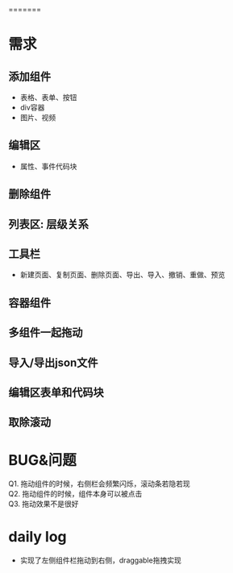 =======
# 需求
## 添加组件
- 表格、表单、按钮
- div容器
- 图片、视频
## 编辑区
- 属性、事件代码块
## 删除组件
## 列表区: 层级关系
## 工具栏
- 新建页面、复制页面、删除页面、导出、导入、撤销、重做、预览
## 容器组件
## 多组件一起拖动
## 导入/导出json文件
## 编辑区表单和代码块
## 取除滚动

# BUG&问题
Q1. 拖动组件的时候，右侧栏会频繁闪烁，滚动条若隐若现  
Q2. 拖动组件的时候，组件本身可以被点击  
Q3. 拖动效果不是很好

# daily log
- 实现了左侧组件栏拖动到右侧，draggable拖拽实现
